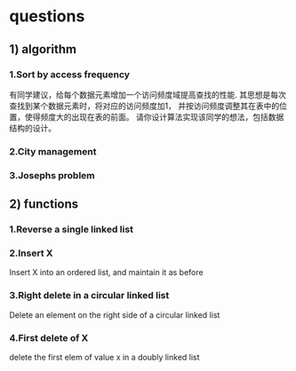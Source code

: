 
# questions
## 1) algorithm

### 1.Sort by access frequency
有同学建议，给每个数据元素增加一个访问频度域提高查找的性能.
其思想是每次查找到某个数据元素时，将对应的访问频度加1，
并按访问频度调整其在表中的位置，使得频度大的出现在表的前面。
请你设计算法实现该同学的想法，包括数据结构的设计。
### 2.City management
### 3.Josephs problem

## 2) functions

### 1.Reverse a single linked list
### 2.Insert X
Insert X into an ordered list, and maintain it as before
### 3.Right delete in a circular linked list
Delete an element on the right side of a circular linked list
### 4.First delete of X
delete the first elem of value x in a doubly linked list
